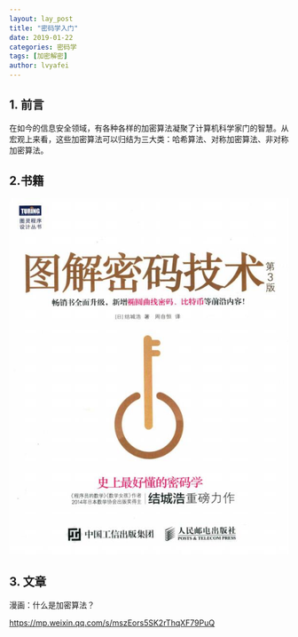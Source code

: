 ```yaml
---
layout: lay_post
title: "密码学入门"
date: 2019-01-22
categories: 密码学
tags: [加密解密]
author: lvyafei
---
```


## 1. 前言

在如今的信息安全领域，有各种各样的加密算法凝聚了计算机科学家门的智慧。从宏观上来看，这些加密算法可以归结为三大类：哈希算法、对称加密算法、非对称加密算法。
<!--more-->

## 2.书籍

![图解密码技术](/images/密码学/图解密码技术.jpg)

## 3. 文章

漫画：什么是加密算法？

https://mp.weixin.qq.com/s/mszEors5SK2rThqXF79PuQ